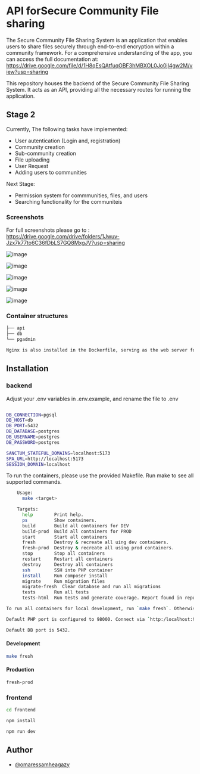 
# API forSecure Community File sharing

The Secure Community File Sharing System is an application that enables users to share files securely through end-to-end encryption within a community framework. For a comprehensive understanding of the app, you can access the full documentation at: https://drive.google.com/file/d/1H8qEsQAtfuqOBF3hMBXOL0Jo0jI4gw2M/view?usp=sharing

This repository houses the backend of the Secure Community File Sharing System. It acts as an API, providing all the necessary routes for running the application.

## Stage 2

Currently, The following tasks have implemented:

* User autentication (Login and, registration)
* Community creation 
* Sub-community creation 
* File uploading 
* User Request 
* Adding users to communities 

Next Stage:

* Permission system for commmunities, files, and users
* Searching functionality for the communiteis

### Screenshots
For full screenshots please go to : https://drive.google.com/drive/folders/1Jwuv-Jzx7k77to6C36fDbLS7GQ8MxgJV?usp=sharing

![image](https://github.com/omaressamheagazy/Secure_community_file_sharing_system/assets/68665060/33f5fb8c-0e17-437e-b53d-3d74ad3f4c0d)

![image](https://github.com/omaressamheagazy/Secure_community_file_sharing_system/assets/68665060/de585acd-48e8-493a-b4d2-4f013e36297e)

![image](https://github.com/omaressamheagazy/Secure_community_file_sharing_system/assets/68665060/f9ced1a6-00b5-479a-bf46-8c00f3e960a5)

![image](https://github.com/omaressamheagazy/Secure_community_file_sharing_system/assets/68665060/a30eac2a-7379-4da3-8a9d-4bf1d6734bc9)

![image](https://github.com/omaressamheagazy/Secure_community_file_sharing_system/assets/68665060/dd0e0300-6e57-40bd-a22f-a898ce34ad79)



### Container structures
```bash
├── api
├── db
└── pgadmin

Nginx is also installed in the Dockerfile, serving as the web server for the API
```
## Installation
### backend
Adjust your .env variables in .env.example, and rename the file to .env

```bash

DB_CONNECTION=pgsql
DB_HOST=db
DB_PORT=5432
DB_DATABASE=postgres
DB_USERNAME=postgres
DB_PASSWORD=postgres

SANCTUM_STATEFUL_DOMAINS=localhost:5173
SPA_URL=http://localhost:5173
SESSION_DOMAIN=localhost

```
To run the containers, please use the provided Makefile. Run make to see all supported commands.

```bash
    Usage:
      make <target>

    Targets:
      help        Print help.
      ps          Show containers.
      build       Build all containers for DEV
      build-prod  Build all containers for PROD
      start       Start all containers
      fresh       Destroy & recreate all uing dev containers.
      fresh-prod  Destroy & recreate all using prod containers.
      stop        Stop all containers
      restart     Restart all containers
      destroy     Destroy all containers
      ssh         SSH into PHP container
      install     Run composer install
      migrate     Run migration files
      migrate-fresh  Clear database and run all migrations
      tests       Run all tests
      tests-html  Run tests and generate coverage. Report found in reports/index.html

To run all containers for local development, run `make fresh`. Otherwise `make fresh-prod` for prod builds.

Default PHP port is configured to 98000. Connect via `http:/localhost:9000` or `http://127.0.0.1:9000`

Default DB port is 5432.
```
#### Development

```bash
make fresh 
```
#### Production

```bash
fresh-prod 
```
### frontend

```bash
cd frontend
```
```bash
npm install 
```

```bash
npm run dev
```

## Author

- [@omaressamheagazy](https://github.com/omaressamheagazy)

